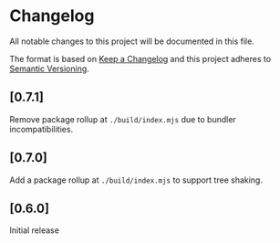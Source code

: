 # Changelog
All notable changes to this project will be documented in this file.

The format is based on [Keep a Changelog](http://keepachangelog.com/en/1.0.0/)
and this project adheres to [Semantic Versioning](http://semver.org/spec/v2.0.0.html).

## [0.7.1]
Remove package rollup at `./build/index.mjs` due to bundler incompatibilities.

## [0.7.0]
Add a package rollup at `./build/index.mjs` to support tree shaking.

## [0.6.0]
Initial release
